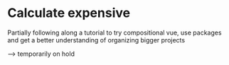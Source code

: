 # Calculate expensive

Partially following along a tutorial to try compositional vue, use packages and get a better understanding of organizing bigger projects

--> temporarily on hold
